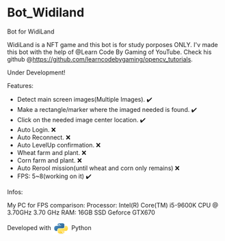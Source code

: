 # Bot_Widiland
Bot for WidiLand

WidiLand is a NFT game and this bot is for study porposes ONLY.
I'v made this bot with the help of @Learn Code By Gaming of YouTube. Check his github @https://github.com/learncodebygaming/opencv_tutorials.

Under Development!

Features:
  - Detect main screen images(Multiple Images). :heavy_check_mark:
  - Make a rectangle/marker where the imaged needed is found. :heavy_check_mark:
  - Click on the needed image center location. :heavy_check_mark:
  - Auto Login. :x:
  - Auto Reconnect. :x:
  - Auto LevelUp confirmation. :x:
  - Wheat farm and plant. :x:
  - Corn farm and plant. :x:
  - Auto Rerool mission(until wheat and corn only remains) :x:
  - FPS: 5~8(working on it) :heavy_check_mark:
  
  
  
Infos:

My PC for FPS comparison:
Processor: Intel(R) Core(TM) i5-9600K CPU @ 3.70GHz   3.70 GHz
RAM: 16GB
SSD
Geforce GTX670

Developed with    <img align="center" height="30" width="40" src="https://raw.githubusercontent.com/devicons/devicon/master/icons/python/python-original.svg"> Python


